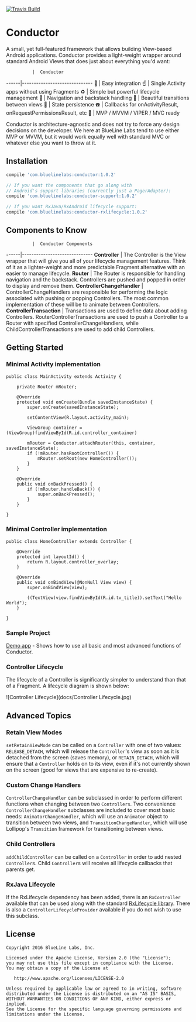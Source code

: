 [![Travis Build](https://travis-ci.org/bluelinelabs/Conductor.svg)](https://travis-ci.org/bluelinelabs/Conductor)

# Conductor

A small, yet full-featured framework that allows building View-based Android applications. Conductor provides a light-weight wrapper around standard Android Views that does just about everything you'd want:

              |  Conductor
------|------------------------------
:tada: | Easy integration
:point_up: | Single Activity apps without using Fragments
:recycle: | Simple but powerful lifecycle management
:train: | Navigation and backstack handling
:twisted_rightwards_arrows: | Beautiful transitions between views
:floppy_disk: | State persistence
:phone: | Callbacks for onActivityResult, onRequestPermissionsResult, etc
:european_post_office: | MVP / MVVM / VIPER / MVC ready
	
Conductor is architecture-agnostic and does not try to force any design decisions on the developer. We here at BlueLine Labs tend to use either MVP or MVVM, but it would work equally well with standard MVC or whatever else you want to throw at it.

## Installation

```gradle
compile 'com.bluelinelabs:conductor:1.0.2'

// If you want the components that go along with
// Android's support libraries (currently just a PagerAdapter):
compile 'com.bluelinelabs:conductor-support:1.0.2'

// If you want RxJava/RxAndroid lifecycle support:
compile 'com.bluelinelabs:conductor-rxlifecycle:1.0.2'
```

## Components to Know

              |  Conductor Components
------|------------------------------
__Controller__ | The Controller is the View wrapper that will give you all of your lifecycle management features. Think of it as a lighter-weight and more predictable Fragment alternative with an easier to manage lifecycle.
__Router__ | The Router is responsible for handling navigation and the backstack. Controllers are pushed and popped in order to display and remove them.
__ControllerChangeHandler__ | ControllerChangeHandlers are responsible for performing the logic associated with pushing or popping Controllers. The most common implementation of these will be to animate between Controllers.
__ControllerTransaction__ | Transactions are used to define data about adding Controllers. RouterControllerTransactions are used to push a Controller to a Router with specified ControllerChangeHandlers, while ChildControllerTransactions are used to add child Controllers.

## Getting Started

### Minimal Activity implementation

```
public class MainActivity extends Activity {

    private Router mRouter;

    @Override
    protected void onCreate(Bundle savedInstanceState) {
        super.onCreate(savedInstanceState);

        setContentView(R.layout.activity_main);
		
		ViewGroup container = (ViewGroup)findViewById(R.id.controller_container)
		
        mRouter = Conductor.attachRouter(this, container, savedInstanceState);
        if (!mRouter.hasRootController()) {
            mRouter.setRoot(new HomeController());
        }
    }

    @Override
    public void onBackPressed() {
        if (!mRouter.handleBack()) {
            super.onBackPressed();
        }
    }

}
```

### Minimal Controller implementation

```
public class HomeController extends Controller {

    @Override
    protected int layoutId() {
        return R.layout.controller_overlay;
    }

    @Override
    public void onBindView(@NonNull View view) {
        super.onBindView(view);
		
		((TextView)view.findViewById(R.id.tv_title)).setText("Hello World");
    }

}
```

### Sample Project

[Demo app](https://github.com/bluelinelabs/conductor/tree/master/demo) - Shows how to use all basic and most advanced functions of Conductor.

### Controller Lifecycle

The lifecycle of a Controller is significantly simpler to understand than that of a Fragment. A lifecycle diagram is shown below:

![Controller Lifecycle](docs/Controller Lifecycle.jpg)

## Advanced Topics

### Retain View Modes
`setRetainViewMode` can be called on a `Controller` with one of two values: `RELEASE_DETACH`, which will release the `Controller`'s view as soon as it is detached from the screen (saves memory), or `RETAIN_DETACH`, which will ensure that a `Controller` holds on to its view, even if it's not currently shown on the screen (good for views that are expensive to re-create).

### Custom Change Handlers
`ControllerChangeHandler` can be subclassed in order to perform different functions when changing between two `Controllers`. Two convenience `ControllerChangeHandler` subclasses are included to cover most basic needs: `AnimatorChangeHandler`, which will use an `Animator` object to transition between two views, and `TransitionChangeHandler`, which will use Lollipop's `Transition` framework for transitioning between views.

### Child Controllers
`addChildController` can be called on a `Controller` in order to add nested `Controller`s. Child `Controller`s will receive all lifecycle callbacks that parents get.

### RxJava Lifecycle
If the RxLifecycle dependency has been added, there is an `RxController` available that can be used along with the standard [RxLifecycle library](https://github.com/trello/RxLifecycle). There is also a `ControllerLifecycleProvider` available if you do not wish to use this subclass. 

## License
```
Copyright 2016 BlueLine Labs, Inc.

Licensed under the Apache License, Version 2.0 (the "License");
you may not use this file except in compliance with the License.
You may obtain a copy of the License at

   http://www.apache.org/licenses/LICENSE-2.0

Unless required by applicable law or agreed to in writing, software
distributed under the License is distributed on an "AS IS" BASIS,
WITHOUT WARRANTIES OR CONDITIONS OF ANY KIND, either express or implied.
See the License for the specific language governing permissions and
limitations under the License.
```
